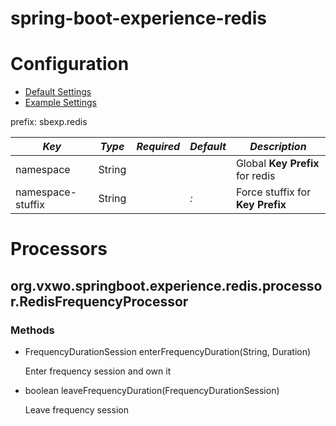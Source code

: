 spring-boot-experience-redis
==============================================

# Configuration

- [Default Settings](src/main/resources/experience/experience-redis.yml)
- [Example Settings](src/test/resources/application.yml)

prefix: sbexp.redis

| *Key*             | *Type* | *Required* | *Default* | *Description*                    |
|-------------------|--------|------------|-----------|----------------------------------|
| namespace         | String |            |           | Global **Key Prefix** for redis  |
| namespace-stuffix | String |            | _:_       | Force stuffix for **Key Prefix** |

# Processors

## org.vxwo.springboot.experience.redis.processor.RedisFrequencyProcessor

### Methods

- FrequencyDurationSession enterFrequencyDuration(String, Duration)

  Enter frequency session and own it

- boolean leaveFrequencyDuration(FrequencyDurationSession)

  Leave frequency session
